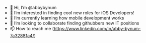 - 👋 Hi, I’m @abbybynum
- 👀 I’m interested in finding cool new roles for iOS Developers!
- 🌱 I’m currently learning how mobile development works
- 💞️ I’m looking to collaborate finding githubbers new IT positions
- 📫 How to reach me (https://www.linkedin.com/in/abby-bynum-7a32881a4/)
